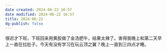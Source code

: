 ```yaml
---
date created: 2024-06-22 16:57
date modified: 2024-06-22 16:57
title: 2024-06-22
dg-publish: false
---
```


很迟才下班，下班回来用黄胶做了金汤肥牛，结果太辣了。害得我晚上和第二天早上一直在拉肚子。今天有没有学习在玩云顶之翼？晚上一直到三四点才睡。